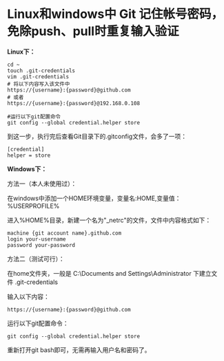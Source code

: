# Linux和windows中 Git 记住帐号密码，免除push、pull时重复输入验证
**Linux下：**

```
cd ~
touch .git-credentials
vim .git-credentials
# 将以下内容写入该文件中
https://{username}:{password}@github.com
# 或者
https://{username}:{password}@192.168.0.108
 
#运行以下git配置命令
git config --global credential.helper store
```

到这一步，执行完后查看Git目录下的.gitconfig文件，会多了一项：

```
[credential]
helper = store
```

**Windows下：**

方法一（本人未使用过）：

在windows中添加一个HOME环境变量，变量名:HOME,变量值：%USERPROFILE%

进入%HOME%目录，新建一个名为"\_netrc"的文件，文件中内容格式如下：

```
machine {git account name}.github.com
login your-username
password your-password
```

方法二（测试可行）：

在home文件夹，一般是 C:\\Documents and Settings\\Administrator 下建立文件 .git-credentials

输入以下内容：

```
https://{username}:{password}@github.com
```

运行以下git配置命令：

```
git config --global credential.helper store
```

重新打开git bash即可，无需再输入用户名和密码了。


